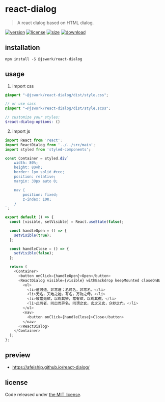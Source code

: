 # react-dialog
> A react dialog based on HTML dialog.

[![version][version-image]][version-url]
[![license][license-image]][license-url]
[![size][size-image]][size-url]
[![download][download-image]][download-url]

## installation
```shell
npm install -S @jswork/react-dialog
```

## usage
1. import css
  ```scss
  @import "~@jswork/react-dialog/dist/style.css";

  // or use sass
  @import "~@jswork/react-dialog/dist/style.scss";

  // customize your styles:
  $react-dialog-options: ()
  ```
2. import js
  ```js
  import React from 'react';
  import ReactDialog from '../../src/main';
  import styled from 'styled-components';

  const Container = styled.div`
      width: 80%;
      height: 80vh;
      border: 1px solid #ccc;
      position: relative;
      margin: 30px auto 0;

      nav {
          position: fixed;
          z-index: 100;
      }
  `;

  export default () => {
    const [visible, setVisible] = React.useState(false);

    const handleOpen = () => {
      setVisible(true);
    };

    const handleClose = () => {
      setVisible(false);
    };

    return (
      <Container>
        <button onClick={handleOpen}>Open</button>
        <ReactDialog visible={visible} withBackdrop keepMounted closeOnBackdropClick onClose={handleClose}>
          <ul>
            <li>道可道，非常道；名可名，非常名。</li>
            <li>无名，天地之始，有名，万物之母。</li>
            <li>故常无欲，以观其妙，常有欲，以观其徼。</li>
            <li>此两者，同出而异名，同谓之玄，玄之又玄，众妙之门。</li>
          </ul>
          <nav>
            <button onClick={handleClose}>Close</button>
          </nav>
        </ReactDialog>
      </Container>
    );
  };

  ```

## preview
- https://afeiship.github.io/react-dialog/

## license
Code released under [the MIT license](https://github.com/afeiship/react-dialog/blob/master/LICENSE.txt).

[version-image]: https://img.shields.io/npm/v/@jswork/react-dialog
[version-url]: https://npmjs.org/package/@jswork/react-dialog

[license-image]: https://img.shields.io/npm/l/@jswork/react-dialog
[license-url]: https://github.com/afeiship/react-dialog/blob/master/LICENSE.txt

[size-image]: https://img.shields.io/bundlephobia/minzip/@jswork/react-dialog
[size-url]: https://github.com/afeiship/react-dialog/blob/master/dist/react-dialog.min.js

[download-image]: https://img.shields.io/npm/dm/@jswork/react-dialog
[download-url]: https://www.npmjs.com/package/@jswork/react-dialog
